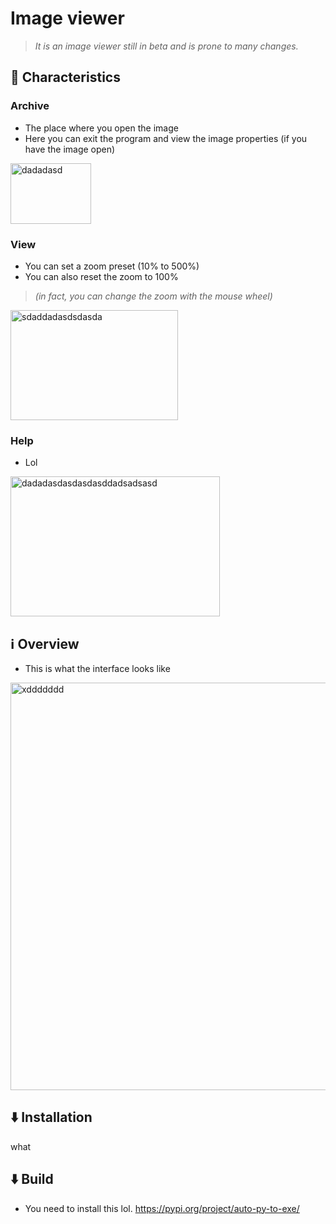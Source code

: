 # Image viewer

> *It is an image viewer still in beta and is prone to many changes.*


## 🌟 Characteristics

### Archive
- The place where you open the image
- Here you can exit the program and view the image properties (if you have the image open)
<img width="129" height="97" alt="dadadasd" src="https://github.com/user-attachments/assets/ee930045-b77b-4ce1-8098-307bd9dc3509" />


### View
- You can set a zoom preset (10% to 500%)
- You can also reset the zoom to 100%
> *(in fact, you can change the zoom with the mouse wheel)*
<img width="268" height="176" alt="sdaddadasdsdasda" src="https://github.com/user-attachments/assets/1e9d5586-2d5d-49e9-a2c5-e1e4f29398d1" />


### Help
- Lol
<img width="335" height="224" alt="dadadasdasdasdasddadsadsasd" src="https://github.com/user-attachments/assets/ee4913fb-8678-4247-abcd-47b551220cb9" />


## ℹ️ Overview
- This is what the interface looks like
<img width="802" height="652" alt="xddddddd" src="https://github.com/user-attachments/assets/f5b77806-ff6b-4b9e-a1b7-5a42146e865d" />


## ⬇️ Installation
what


## ⬇️ Build
- You need to install this lol.
https://pypi.org/project/auto-py-to-exe/
